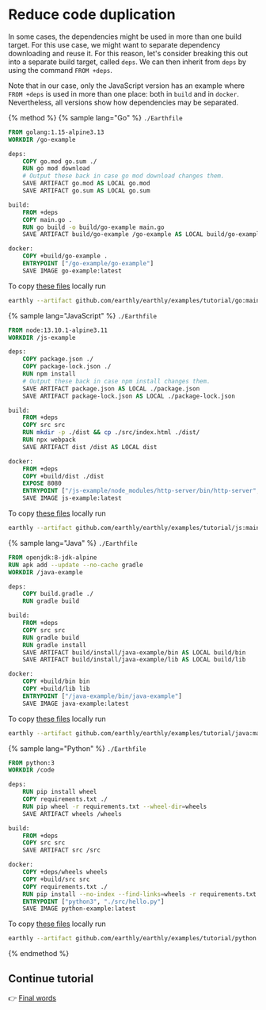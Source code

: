 # Reduce code duplication

In some cases, the dependencies might be used in more than one build target. For this use case, we might want to separate dependency downloading and reuse it. For this reason, let's consider breaking this out into a separate build target, called `deps`. We can then inherit from `deps` by using the command `FROM +deps`.

Note that in our case, only the JavaScript version has an example where `FROM +deps` is used in more than one place: both in `build` and in `docker`. Nevertheless, all versions show how dependencies may be separated.

{% method %}
{% sample lang="Go" %}
`./Earthfile`

```Dockerfile
FROM golang:1.15-alpine3.13
WORKDIR /go-example

deps:
    COPY go.mod go.sum ./
	RUN go mod download
    # Output these back in case go mod download changes them.
	SAVE ARTIFACT go.mod AS LOCAL go.mod
	SAVE ARTIFACT go.sum AS LOCAL go.sum

build:
    FROM +deps
    COPY main.go .
    RUN go build -o build/go-example main.go
    SAVE ARTIFACT build/go-example /go-example AS LOCAL build/go-example

docker:
    COPY +build/go-example .
    ENTRYPOINT ["/go-example/go-example"]
    SAVE IMAGE go-example:latest
```

To copy [these files](https://github.com/earthly/earthly/tree/main/examples/tutorial/go/part5) locally run

```bash
earthly --artifact github.com/earthly/earthly/examples/tutorial/go:main+part5/part5 ./part5
```

{% sample lang="JavaScript" %}
`./Earthfile`

```Dockerfile
FROM node:13.10.1-alpine3.11
WORKDIR /js-example

deps:
    COPY package.json ./
    COPY package-lock.json ./
    RUN npm install
    # Output these back in case npm install changes them.
    SAVE ARTIFACT package.json AS LOCAL ./package.json
    SAVE ARTIFACT package-lock.json AS LOCAL ./package-lock.json

build:
    FROM +deps
    COPY src src
    RUN mkdir -p ./dist && cp ./src/index.html ./dist/
    RUN npx webpack
    SAVE ARTIFACT dist /dist AS LOCAL dist

docker:
    FROM +deps
    COPY +build/dist ./dist
    EXPOSE 8080
    ENTRYPOINT ["/js-example/node_modules/http-server/bin/http-server", "./dist"]
    SAVE IMAGE js-example:latest
```

To copy [these files](https://github.com/earthly/earthly/tree/main/examples/tutorial/js/part5) locally run

```bash
earthly --artifact github.com/earthly/earthly/examples/tutorial/js:main+part5/part5 ./part5
```

{% sample lang="Java" %}
`./Earthfile`

```Dockerfile
FROM openjdk:8-jdk-alpine
RUN apk add --update --no-cache gradle
WORKDIR /java-example

deps:
    COPY build.gradle ./
    RUN gradle build

build:
    FROM +deps
    COPY src src
    RUN gradle build
    RUN gradle install
    SAVE ARTIFACT build/install/java-example/bin AS LOCAL build/bin
    SAVE ARTIFACT build/install/java-example/lib AS LOCAL build/lib

docker:
    COPY +build/bin bin
    COPY +build/lib lib
    ENTRYPOINT ["/java-example/bin/java-example"]
    SAVE IMAGE java-example:latest
```

To copy [these files](https://github.com/earthly/earthly/tree/main/examples/tutorial/java/part5) locally run

```bash
earthly --artifact github.com/earthly/earthly/examples/tutorial/java:main+part5/part5 ./part5
```

{% sample lang="Python" %}
`./Earthfile`

```Dockerfile
FROM python:3
WORKDIR /code

deps:
    RUN pip install wheel
    COPY requirements.txt ./
    RUN pip wheel -r requirements.txt --wheel-dir=wheels
    SAVE ARTIFACT wheels /wheels

build:
    FROM +deps
    COPY src src
    SAVE ARTIFACT src /src

docker:
    COPY +deps/wheels wheels
    COPY +build/src src
    COPY requirements.txt ./
    RUN pip install --no-index --find-links=wheels -r requirements.txt
    ENTRYPOINT ["python3", "./src/hello.py"]
    SAVE IMAGE python-example:latest
```

To copy [these files](https://github.com/earthly/earthly/tree/main/examples/tutorial/python/part5) locally run

```bash
earthly --artifact github.com/earthly/earthly/examples/tutorial/python:main+part5/part5 ./part5
```

{% endmethod %}

## Continue tutorial

👉 [Final words](./final-words.md)
